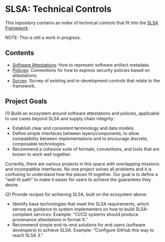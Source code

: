 # SLSA: Technical Controls

This repository contains an index of technical controls that fit into the
[SLSA Framework](../README.md).

NOTE: This is still a work in progress.

## Contents

-   [Software Attestations](attestations.md): How to represent software artifact
    metadata.
-   [Policies](policy.md): Conventions for how to express security policies
    based on attestations.
-   [Survey](survey.md): Survey of existing and in-development controls that
    relate to the framework.

## Project Goals

(1) Build an ecosystem around software attestations and policies, applicable to
use cases beyond SLSA and supply chain integrity:

-   Establish clear and consistent terminology and data models.
-   Define simple interfaces between layers/components, to allow
    compatibility between implementations and to encourage discrete,
    composable technologies.
-   Recommend a cohesive suite of formats, conventions, and tools that are
    known to work well together.

Currently, there are various projects in this space with overlapping missions
and incompatible interfaces. No one project solves all problems and it is
confusing to understand how the pieces fit together. Our goal is to define a
"well-lit path" to make it easier for users to achieve the guarantees they
desire.

(2) Provide recipes for achieving SLSA, built on the ecosystem above:

-   Identify base technologies that meet the SLSA requirements, which serves as
    guidance to system implementers on how to build SLSA-compliant services.
    Example: "CI/CD systems should produce provenance attestations in format X."
-   Recommend simple end-to-end solutions for end users (software developers) to
    achieve SLSA. Example: "Configure GitHub this way to reach SLSA 3."
